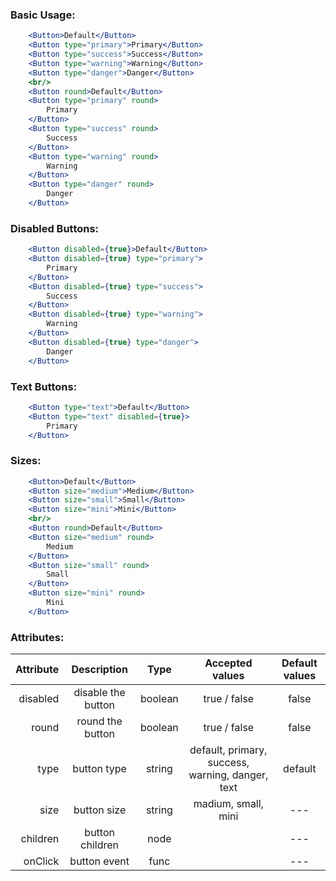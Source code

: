 ### Basic Usage:

```jsx
	<Button>Default</Button>
	<Button type="primary">Primary</Button>
	<Button type="success">Success</Button>
	<Button type="warning">Warning</Button>
	<Button type="danger">Danger</Button>
	<br/>
	<Button round>Default</Button>
	<Button type="primary" round>
		Primary
	</Button>
	<Button type="success" round>
		Success
	</Button>
	<Button type="warning" round>
		Warning
	</Button>
	<Button type="danger" round>
		Danger
	</Button>
```

### Disabled Buttons:

```jsx
	<Button disabled={true}>Default</Button>
	<Button disabled={true} type="primary">
		Primary
	</Button>
	<Button disabled={true} type="success">
		Success
	</Button>
	<Button disabled={true} type="warning">
		Warning
	</Button>
	<Button disabled={true} type="danger">
		Danger
	</Button>
```

### Text Buttons:

```jsx
	<Button type="text">Default</Button>
	<Button type="text" disabled={true}>
		Primary
	</Button>
```

### Sizes:

```jsx
	<Button>Default</Button>
	<Button size="medium">Medium</Button>
	<Button size="small">Small</Button>
	<Button size="mini">Mini</Button>
	<br/>
	<Button round>Default</Button>
	<Button size="medium" round>
		Medium
	</Button>
	<Button size="small" round>
		Small
	</Button>
	<Button size="mini" round>
		Mini
	</Button>
```

### Attributes:

| Attribute | Description        | Type    | Accepted values                                  | Default values |
| --------: | :----------------: | :-----: | :----------------------------------------------: | :------------: |
| disabled  | disable the button | boolean | true / false                                     | false          |
| round     | round the button   | boolean | true / false                                     | false          |
| type      | button type        | string  | default, primary, success, warning, danger, text | default        |
| size      | button size        | string  | madium, small, mini                              | ---            |
| children  | button children    | node    |                                                  | ---            |
| onClick   | button event       | func    |                                                  | ---            |

